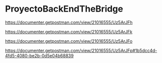 # ProyectoBackEndTheBridge

https://documenter.getpostman.com/view/21016555/Uz5ArJFh

https://documenter.getpostman.com/view/21016555/Uz5ArJFk


https://documenter.getpostman.com/view/21016555/Uz5ArJFo

https://documenter.getpostman.com/view/21016555/Uz5ArJFp#1b5dcc4d-4fd5-4080-be2b-0d5e04b68839
